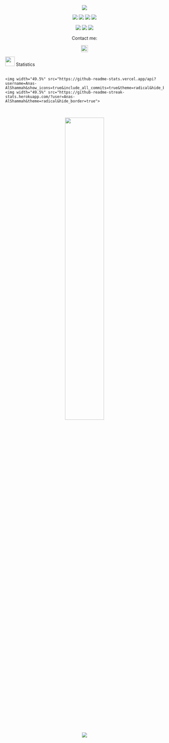 
<p align="center">
  <a href="https://github.com/DenverCoder1/readme-typing-svg"><img src="https://readme-typing-svg.herokuapp.com?lines=Hi,👋+I'm+Anas.;I+love+JavaScript+💛.;I+love+c+Sharp+💚.;I+love+Animation+📺.;I+love+solve+Problems+💡.;&center=true&width=500&height=50"></a>
</p>

<p>
<div align="center">
  <img src="https://img.shields.io/badge/c%23-%23239120.svg?style=for-the-badge&logo=c-sharp&logoColor=white">
  <img src="https://img.shields.io/badge/.NET-5C2D91?style=for-the-badge&logo=.net&logoColor=white">
  <img src="https://img.shields.io/badge/JavaScript-000000.svg?style=for-the-badge&logo=javascript&logoColor=F7E017">
  <img src="https://img.shields.io/badge/react-%2320232a.svg?style=for-the-badge&logo=react&logoColor=%2361DAFB">
 
</div>
</p>
<p>
<div align="center">
<img src="https://img.shields.io/badge/Blender-%23F5792A.svg?style=for-the-badge&logo=blender&logoColor=white">
   <img src="https://img.shields.io/badge/threejs-black?style=for-the-badge&logo=three.js&logoColor=white">
<img src="https://img.shields.io/badge/GitHub-%23121011.svg?style=for-the-badge&logo=github&logoColor=white">
 </div>
</p>

<p align="center">Contact me:</p>
<p>
<div align="center">
	<a href="https://www.linkedin.com/in/anas-al-shammah-a920b310a/" rel="nofollow">
  		<img alt="'Anas Al Shammah' LinkedIn" width="22px"src="https://raw.githubusercontent.com/peterthehan/peterthehan/master/assets/linkedin.svg" style="max-width: 100%;">
	</a>
</div>
</p>
<img src="https://media4.giphy.com/media/MIGbtLZoVjbl0bYbAd/giphy.gif?cid=ecf05e472t2h0i8d7dcjaoau9iqtchhr899hxmpxzzgc7lyw&rid=giphy.gif" width="30"> Statistics

<br/>
<br/>
<p align="left">

    <img width="49.5%" src="https://github-readme-stats.vercel.app/api?username=Anas-AlShammah&show_icons=true&include_all_commits=true&theme=radical&hide_border=true">
    <img width="49.5%" src="https://github-readme-streak-stats.herokuapp.com/?user=Anas-AlShammah&theme=radical&hide_border=true">		  
 
</p>
<br>

<p align="center">
    <img width="49.5%" src="https://github-readme-stats.vercel.app/api/top-langs/?username=Anas-AlShammah&theme=radical&bg_color=282828&hide_border=true&include_all_commits=true&count_private=true&layout=compact">
  
</p>

<p align="center"><img src="https://profile-counter.glitch.me/{Anas-AlShammah}/count.svg"></p>
